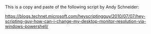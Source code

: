 This is a copy and paste of the following script by Andy Schneider: 

<a href=https://blogs.technet.microsoft.com/heyscriptingguy/2010/07/07/hey-scripting-guy-how-can-i-change-my-desktop-monitor-resolution-via-windows-powershell/> https://blogs.technet.microsoft.com/heyscriptingguy/2010/07/07/hey-scripting-guy-how-can-i-change-my-desktop-monitor-resolution-via-windows-powershell/ </a>